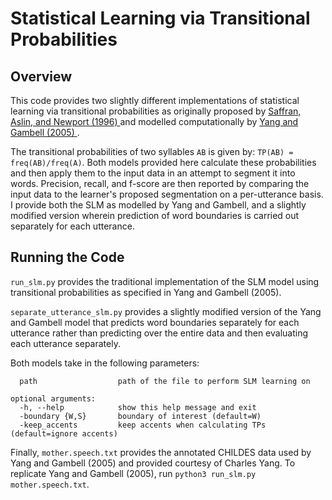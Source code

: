 # Statistical Learning via Transitional Probabilities

## Overview 
This code provides two slightly different implementations of statistical learning via transitional 
probabilities as originally proposed by <a href="https://pzacad.pitzer.edu/~dmoore/1996_Saffran,%20Aslin,%20Newport_Stat'l%20Learning%20at%208%20mos_Science.pdf"> Saffran, Aslin, and Newport (1996) </a> 
and modelled computationally by <a href="https://www.ling.upenn.edu/~ycharles/papers/quick.pdf">Yang and Gambell (2005) </a>. 

The transitional probabilities of two syllables `AB` is given by: `TP(AB) = freq(AB)/freq(A)`. Both models 
provided here calculate these probabilities and then apply them to the input data in an attempt to segment it into 
words. Precision, recall, and f-score are then reported by comparing the input data to the learner's proposed segmentation
on a per-utterance basis. I provide both the SLM as modelled by Yang and Gambell, and a slightly modified version wherein 
prediction of word boundaries is carried out separately for each utterance. 

## Running the Code
`run_slm.py` provides the traditional implementation of the SLM model using transitional 
probabilities as specified in Yang and Gambell (2005). 

`separate_utterance_slm.py`  provides a slightly modified version of the Yang and Gambell model 
that predicts word boundaries separately for each utterance rather than predicting over the entire data and 
then evaluating each utterance separately. 

Both models take in the following parameters: 

```positional arguments:
  path                  path of the file to perform SLM learning on

optional arguments:
  -h, --help            show this help message and exit
  -boundary {W,S}       boundary of interest (default=W)
  -keep_accents         keep accents when calculating TPs (default=ignore accents)
```
Finally, `mother.speech.txt` provides the annotated CHILDES data used by Yang and Gambell (2005) and provided
courtesy of Charles Yang. To replicate Yang and Gambell (2005), run `python3 run_slm.py mother.speech.txt`. 